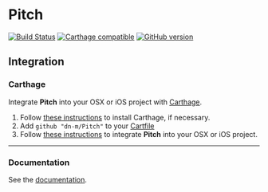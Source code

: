 # Pitch

[![Build Status](https://travis-ci.org/dn-m/DictionaryTools.svg?branch=master)](https://travis-ci.org/dn-m/Pitch)
[![Carthage compatible](https://img.shields.io/badge/Carthage-compatible-4BC51D.svg?style=flat)](https://github.com/Carthage/Carthage) 
[![GitHub version](https://badge.fury.io/gh/dn-m%2FDictionaryTools.svg)](https://badge.fury.io/gh/dn-m%2FPitch)

<a name="integration"></a>
## Integration

### Carthage
Integrate **Pitch** into your OSX or iOS project with [Carthage](https://github.com/Carthage/Carthage).

1. Follow [these instructions](https://github.com/Carthage/Carthage#installing-carthage) to install Carthage, if necessary.
2. Add `github "dn-m/Pitch"` to your [Cartfile](https://github.com/Carthage/Carthage/blob/master/Documentation/Artifacts.md#cartfile)
3. Follow [these instructions](https://github.com/Carthage/Carthage#adding-frameworks-to-an-application) to integrate **Pitch** into your OSX or iOS project.

***

### Documentation

See the [documentation](http://dn-m.github.io/Pitch/).
